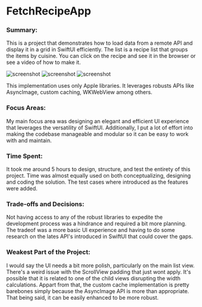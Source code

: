 #  FetchRecipeApp

### Summary:

This is a project that demonstrates how to load data from a remote API and display it in a grid in SwiftUI efficiently. The list is a recipe list that groups the items by cuisine. You can click on the recipe and see it in the browser or see a video of how to make it.

![screenshot](Resources/screen1.png)
![screenshot](Resources/screen2.png)
![screenshot](Resources/screen3.png)

This implementation uses only Apple libraries. It leverages robusts APIs like AsyncImage, custom caching, WKWebView among others.

### Focus Areas:

My main focus area was designing an elegant and efficient UI experience that leverages the versatility of SwiftUI. Additionally, I put a lot of effort into making the codebase manageable and modular so it can be easy to work with and maintain.

### Time Spent:

It took me around 5 hours to design, structure, and test the entirety of this project. Time was almost equally used on both conceptualizing, designing and coding the solution. The test cases where introduced as the features were added.

### Trade-offs and Decisions:

Not having access to any of the robust libraries to expedite the development process was a hindrance and required a bit more planning. The tradeof was a more basic UI experience and having to do some research on the lates API's introduced in SwiftUI that could cover the gaps. 

### Weakest Part of the Project:

I would say the UI needs a bit more polish, particularly on the main list view. There's a weird issue with the ScrollView padding that just wont apply. It's possible that it is related to one of the child views disrupting the width calculations. Appart from that, the custom cache implementation is pretty barebones simply because the AsyncImage API is more than appropriate. That being said, it can be easily enhanced to be more robust.

